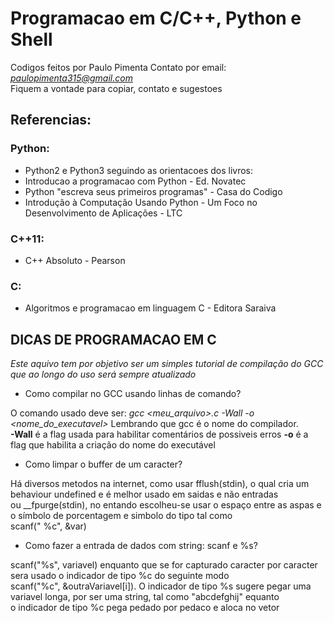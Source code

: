 # Programacao em C/C++, Python e Shell

Codigos feitos por Paulo Pimenta
Contato por email: *paulopimenta315@gmail.com* <br />
Fiquem a vontade para copiar, contato e sugestoes 

## Referencias: 

<p>

### Python:

* Python2 e Python3 seguindo as orientacoes dos livros: <br />
* Introducao a programacao com Python - Ed. Novatec <br />
* Python "escreva seus primeiros programas" - Casa do Codigo <br />
* Introdução à Computação Usando Python - Um Foco no Desenvolvimento de Aplicações - LTC <br /> 

### C++11:

* C++ Absoluto - Pearson

### C:

* Algoritmos e programacao em linguagem C - Editora Saraiva

</p>

## DICAS DE PROGRAMACAO EM C

<p>

*Este aquivo tem por objetivo ser um simples tutorial de compilação do GCC que ao longo do uso será sempre atualizado*

* Como compilar no GCC usando linhas de comando?

O comando usado deve ser: *gcc <meu_arquivo>.c -Wall -o <nome_do_executavel>* Lembrando que gcc é o nome do compilador. <br />
**-Wall** é a flag usada para habilitar comentários de possiveis erros **-o** é a flag que habilita a criação do nome do executável

* Como limpar o buffer de um caracter?

Há diversos metodos na internet, como usar fflush(stdin), o qual cria um behaviour undefined e é melhor usado em saidas e não entradas <br />
ou \__fpurge(stdin), no entando escolheu-se usar o espaço entre as aspas e o símbolo de porcentagem e simbolo do tipo tal como <br />
scanf(" %c", &var)

* Como fazer a entrada de dados com string: scanf e %s?

scanf("%s", variavel) enquanto que se for capturado caracter por caracter sera usado o indicador de tipo %c do seguinte modo <br />
scanf("%c", &outraVariavel[i]). O indicador de tipo %s sugere pegar uma variavel longa, por ser uma string, tal como "abcdefghij" equanto <br />
o indicador de tipo %c pega pedado por pedaco e aloca no vetor

</p>
